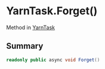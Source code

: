# YarnTask.Forget()

Method in [YarnTask](/docs/api/csharp/yarn.unity.yarntask-1.md)

## Summary



```csharp
readonly public async void Forget()
```

